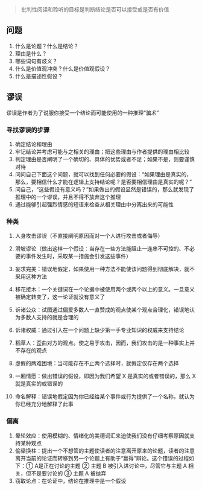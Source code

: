 > 批判性阅读和聆听的目标是判断结论是否可以接受或是否有价值

## 问题

1. 什么是论题？什么是结论？
2. 理由是什么？
3. 哪些词句有歧义？
4. 什么是价值观冲突？什么是价值观假设？
5. 什么是描述性假设？

## 谬误

谬误是作者为了说服你接受一个结论而可能使用的一种推理“骗术”

### 寻找谬误的步骤

1. 确定结论和理由
2. 牢记结论并考虑可能与之相关的理由；把这些理由与作者提供的理由相比较
3. 判定理由是否阐明了一个确切的、具体的优势或者不足；如果不是，则要谨慎对待
4. 问问自己下面这个问题，就可以找到任何必要的假设：“如果理由是真实的，那么，要相信什么才能在逻辑上支持结论呢？是否要相信理由是真实的呢？”
5. 问自己，“这些假设有意义吗？”如果做出的假设显然是错误的，那么就发现了推理中的一个谬误，并且不得不放弃这个推理
6. 通过能够引起强烈情感的短语来检查从相关理由中分离出来的可能性

### 种类

1. 人身攻击谬误（不直接阐明原因而对一个人进行攻击或者侮辱）
2. 滑坡谬论（做出这样一个假设：当存在一些方法能阻止一连串不可控的、不必要的事件发生时，采取某一措施会引发这些事件）
3. 妄求完美：错误地假定，如果使用一种方法不能使该问题得到彻底解决，就不采用这种方法

4. 移花接木：一个关键词在一个论据中被使用两个或两个以上的意义。一旦意义被确定转变了，这一论证就没有意义了
5. 诉诸公众：试图通过偏爱多数人一直赞成的观点使某个观点合理化，错误地认为多数人支持的就是合理的
6. 诉诸权威：通过引入在一个问题上缺少第一手专业知识的权威来支持结论
7. 稻草人：歪曲对方的观点。使之易于攻击，因而，我们攻击的是一种事实上并不存在的观点
8. 虚假的两难困境：当可能存在不止两个选择时，就假定仅存在两个选择
9. 一厢情愿：做出错误的假设，即因为我们希望 X 是真实的或者错误的，那么 X 就是真实的或错误的
10. 命名解释：错误地假定因为你已经给某个事件或行为提供了一个名称，就认为你已经充分地解释了此事

### 偏离

1. 晕轮效应：使用模糊的、情绪化的美德词汇来迫使我们没有仔细考察原因就支持某种观点
2. 偷梁换柱：提出一个不想管的主题使读者的注意离开原来的论题，读者的注意离开当前的论证而转移到另一个论题上有助于“赢得”辩论。这个错误的过程如下：① A是正在讨论的主题 ② 主题 B 被引入进讨论中，尽管它与主题 A 相关，但不是要讨论的 ③ 主题 A 被抛弃
3. 窃取论点：在论证中，结论在推理中是一个假设

